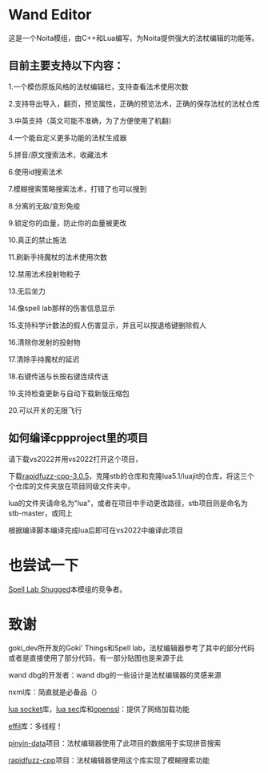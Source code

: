 # Wand Editor
这是一个Noita模组，由C++和Lua编写，为Noita提供强大的法杖编辑的功能等。

## 目前主要支持以下内容：

1.一个模仿原版风格的法杖编辑栏，支持查看法术使用次数

2.支持导出导入，翻页，预览属性，正确的预览法术，正确的保存法杖的法杖仓库

3.中英支持（英文可能不准确，为了方便使用了机翻）

4.一个能自定义更多功能的法杖生成器

5.拼音/原文搜索法术，收藏法术

6.使用id搜索法术

7.模糊搜索策略搜索法术，打错了也可以搜到

8.分离的无敌/变形免疫

9.锁定你的血量，防止你的血量被更改

10.真正的禁止施法

11.刷新手持魔杖的法术使用次数

12.禁用法术投射物粒子

13.无后坐力

14.像spell lab那样的伤害信息显示

15.支持科学计数法的假人伤害显示，并且可以按退格键删除假人

16.清除你发射的投射物

17.清除手持魔杖的延迟

18.右键传送与长按右键连续传送

19.支持检查更新与自动下载新版压缩包

20.可以开关的无限飞行

## 如何编译cppproject里的项目
请下载vs2022并用vs2022打开这个项目，

下载[rapidfuzz-cpp-3.0.5](https://github.com/rapidfuzz/rapidfuzz-cpp/releases/tag/v3.0.5)，克隆stb的仓库和克隆lua5.1/luajit的仓库，将这三个个仓库的文件夹放在项目同级文件夹中，

lua的文件夹请命名为"lua"，或者在项目中手动更改路径，stb项目则是命名为stb-master，或同上

根据编译脚本编译完成lua后即可在vs2022中编译此项目

# 也尝试一下
[Spell Lab Shugged](https://github.com/shoozzzh/Spell-Lab-Shugged)本模组的竞争者。

# 致谢
goki_dev所开发的Goki' Things和Spell lab，法杖编辑器参考了其中的部分代码或者是直接使用了部分代码，有一部分贴图也是来源于此

wand dbg的开发者：wand dbg的一些设计是法杖编辑器的灵感来源

nxml库：简直就是必备品（）

[lua socket](https://github.com/lunarmodules/luasocket)库，[lua sec](https://github.com/lunarmodules/luasec)库和[openssl](https://github.com/openssl/openssl)：提供了网络加载功能

[effil](https://github.com/effil/effil)库：多线程！

[pinyin-data](https://github.com/mozillazg/pinyin-data)项目：法杖编辑器使用了此项目的数据用于实现拼音搜索

[rapidfuzz-cpp](https://github.com/rapidfuzz/rapidfuzz-cpp)项目：法杖编辑器使用这个库实现了模糊搜索功能
